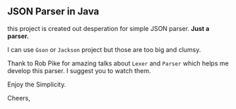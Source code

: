 ## JSON Parser in Java

this project is created out desperation for simple JSON parser. **Just a parser.**

I can use `Gson` or `Jackson` project but those are too big and clumsy.


Thank to Rob Pike for amazing talks about `Lexer` and `Parser` which helps me develop this parser. I suggest you to watch them.

Enjoy the Simplicity.

Cheers,
